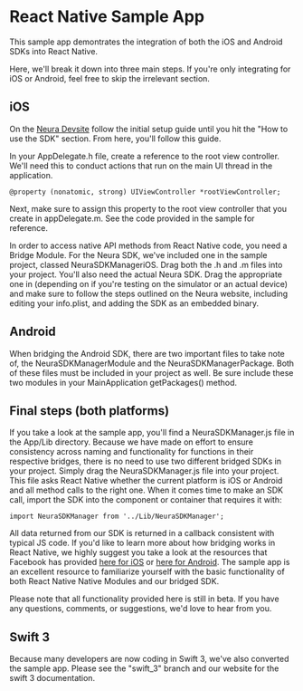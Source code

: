 # React Native Sample App

This sample app demontrates the integration of both the iOS and Android SDKs into React Native.

Here, we'll break it down into three main steps. If you're only integrating for iOS or Android, feel free to skip the irrelevant section.

## iOS
On the <a href="https://dev.theneura.com/docs/guide/ios/setup">Neura Devsite</a> follow the initial setup guide until you hit the "How to use the SDK" section. From here, you'll follow this guide.

In your AppDelegate.h file, create a reference to the root view controller. We'll need this to conduct actions that run on the main UI thread in the application.
```
@property (nonatomic, strong) UIViewController *rootViewController;
```

Next, make sure to assign this property to the root view controller that you create in appDelegate.m. See the code provided in the sample for reference.

In order to access native API methods from React Native code, you need a Bridge Module. For the Neura SDK, we've included one in the sample project, classed NeuraSDKManageriOS. Drag both the .h and .m files into your project. You'll also need the actual Neura SDK. Drag the appropriate one in (depending on if you're testing on the simulator or an actual device) and make sure to follow the steps outlined on the Neura website, including editing your info.plist, and adding the SDK as an embedded binary.

## Android
When bridging the Android SDK, there are two important files to take note of, the NeuraSDKManagerModule and the NeuraSDKManagerPackage. Both of these files must be included in your project as well. Be sure include these two modules in your MainApplication getPackages() method.


## Final steps (both platforms)
If you take a look at the sample app, you'll find a NeuraSDKManager.js file in the App/Lib directory. Because we have made on effort to ensure consistency across naming and functionality for functions in their respective bridges, there is no need to use two different bridged SDKs in your project. Simply drag the NeuraSDKManager.js file into your project. This file asks React Native whether the current platform is iOS or Android and all method calls to the right one. When it comes time to make an SDK call, import the SDK into the component or container that requires it with:
```
import NeuraSDKManager from '../Lib/NeuraSDKManager';
```
All data returned from our SDK is returned in a callback consistent with typical JS code. If you'd like to learn more about how bridging works in React Native, we highly suggest you take a look at the resources that Facebook has provided <a href="https://facebook.github.io/react-native/docs/native-modules-ios.html">here for iOS</a> or <a href="https://facebook.github.io/react-native/docs/native-modules-android.html">here for Android</a>.
The sample app is an excellent resource to familiarize yourself with the basic functionality of both React Native Native Modules and our bridged SDK.

Please note that all functionality provided here is still in beta. If you have any questions, comments, or suggestions, we'd love to hear from you.

## Swift 3
Because many developers are now coding in Swift 3, we've also converted the sample app. Please see the "swift_3" branch and our website for the swift 3 documentation.
